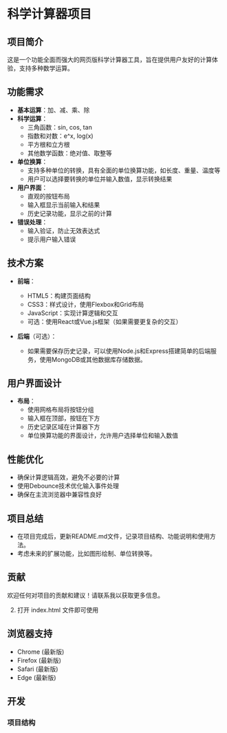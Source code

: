 # 科学计算器项目

## 项目简介
这是一个功能全面而强大的网页版科学计算器工具，旨在提供用户友好的计算体验，支持多种数学运算。

## 功能需求
- **基本运算**：加、减、乘、除
- **科学运算**：
  - 三角函数：sin, cos, tan
  - 指数和对数：e^x, log(x)
  - 平方根和立方根
  - 其他数学函数：绝对值、取整等
- **单位换算**：
  - 支持多种单位的转换，具有全面的单位换算功能，如长度、重量、温度等
  - 用户可以选择要转换的单位并输入数值，显示转换结果
- **用户界面**：
  - 直观的按钮布局
  - 输入框显示当前输入和结果
  - 历史记录功能，显示之前的计算
- **错误处理**：
  - 输入验证，防止无效表达式
  - 提示用户输入错误

## 技术方案
- **前端**：
  - HTML5：构建页面结构
  - CSS3：样式设计，使用Flexbox和Grid布局
  - JavaScript：实现计算逻辑和交互
  - 可选：使用React或Vue.js框架（如果需要更复杂的交互）
  
- **后端**（可选）：
  - 如果需要保存历史记录，可以使用Node.js和Express搭建简单的后端服务，使用MongoDB或其他数据库存储数据。

## 用户界面设计
- **布局**：
  - 使用网格布局将按钮分组
  - 输入框在顶部，按钮在下方
  - 历史记录区域在计算器下方
  - 单位换算功能的界面设计，允许用户选择单位和输入数值

## 性能优化
- 确保计算逻辑高效，避免不必要的计算
- 使用Debounce技术优化输入事件处理
- 确保在主流浏览器中兼容性良好

## 项目总结
- 在项目完成后，更新README.md文件，记录项目结构、功能说明和使用方法。
- 考虑未来的扩展功能，比如图形绘制、单位转换等。

## 贡献
欢迎任何对项目的贡献和建议！请联系我以获取更多信息。

2. 打开 index.html 文件即可使用

## 浏览器支持

- Chrome (最新版)
- Firefox (最新版)
- Safari (最新版)
- Edge (最新版)

## 开发

### 项目结构


